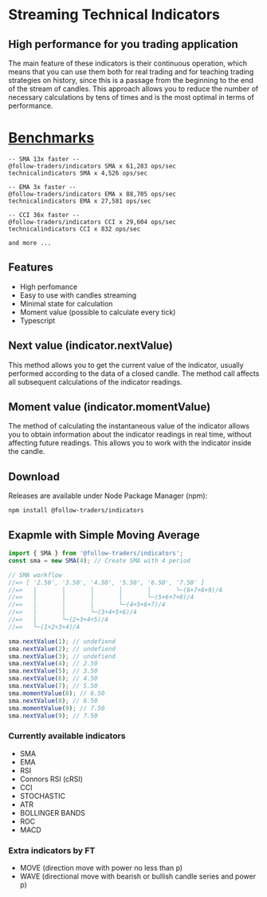 # Streaming Technical Indicators
## High performance for you trading application

The main feature of these indicators is their continuous operation, which means that you can use them both for real trading and for teaching trading strategies on history, since this is a passage from the beginning to the end of the stream of candles. This approach allows you to reduce the number of necessary calculations by tens of times and is the most optimal in terms of performance.

# [Benchmarks](https://github.com/follow-traders/indicators-benchmark)
```
-- SMA 13x faster --
@follow-traders/indicators SMA x 61,283 ops/sec
technicalindicators SMA x 4,526 ops/sec

-- EMA 3x faster --
@follow-traders/indicators EMA x 88,705 ops/sec
technicalindicators EMA x 27,581 ops/sec

-- CCI 36x faster --
@follow-traders/indicators CCI x 29,604 ops/sec
technicalindicators CCI x 832 ops/sec

and more ...
```
## Features
- High perfomance
- Easy to use with candles streaming
- Minimal state for calculation
- Moment value (possible to calculate every tick)
- Typescript

## Next value (indicator.nextValue)
This method allows you to get the current value of the indicator, usually performed according to the data of a closed candle. The method call affects all subsequent calculations of the indicator readings.

## Moment value (indicator.momentValue)
The method of calculating the instantaneous value of the indicator allows you to obtain information about the indicator readings in real time, without affecting future readings. This allows you to work with the indicator inside the candle.

## Download

Releases are available under Node Package Manager (npm):

    npm install @follow-traders/indicators

## Exapmle with Simple Moving Average

```js
import { SMA } from '@follow-traders/indicators';
const sma = new SMA(4); // Create SMA with 4 period

// SMA workflow
//=> [ '2.50', '3.50', '4.50', '5.50', '6.50', '7.50' ]
//=>   │       │       │       │       │       └─(6+7+8+9)/4
//=>   │       │       │       │       └─(5+6+7+8)/4
//=>   │       │       │       └─(4+5+6+7)/4
//=>   │       │       └─(3+4+5+6)/4
//=>   │       └─(2+3+4+5)/4
//=>   └─(1+2+3+4)/4

sma.nextValue(1); // undefiend
sma.nextValue(2); // undefiend
sma.nextValue(3); // undefiend
sma.nextValue(4); // 2.50
sma.nextValue(5); // 3.50
sma.nextValue(6); // 4.50
sma.nextValue(7); // 5.50
sma.momentValue(8); // 6.50
sma.nextValue(8); // 6.50
sma.momentValue(9); // 7.50
sma.nextValue(9); // 7.50

```
### Currently available indicators
- SMA
- EMA
- RSI
- Connors RSI (cRSI)
- CCI
- STOCHASTIC
- ATR
- BOLLINGER BANDS
- ROC
- MACD

### Extra indicators by FT
- MOVE (direction move with power no less than p)
- WAVE (directional move with bearish or bullish candle series and power p)
